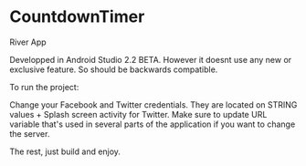 # CountdownTimer
River App

Developped in Android Studio 2.2 BETA. However it doesnt use any new or exclusive feature. So should be backwards compatible.

To run the project:

Change your Facebook and Twitter credentials. They are located on STRING values + Splash screen activity for Twitter.
Make sure to update URL variable that's used in several parts of the application if you want to change the server.

The rest, just build and enjoy.

